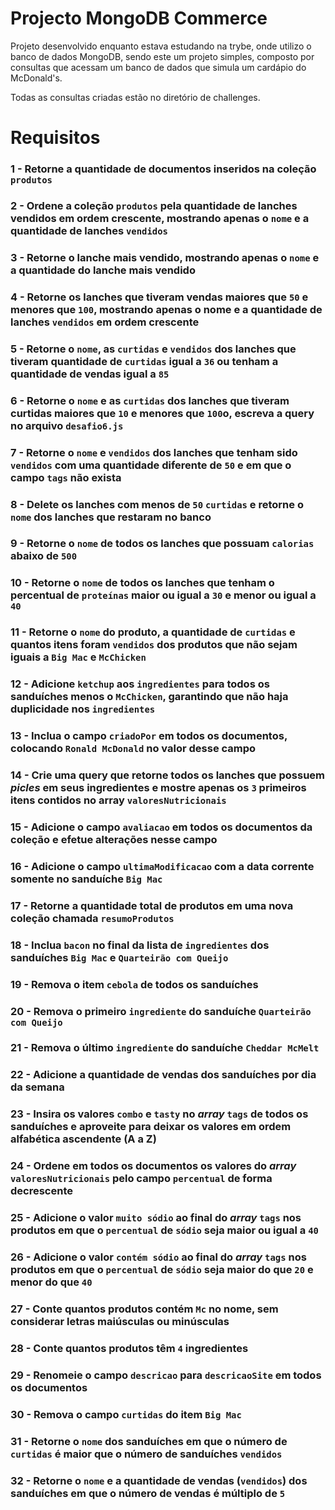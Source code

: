 # Projecto MongoDB Commerce
Projeto desenvolvido enquanto estava estudando na trybe, onde utilizo o banco de dados MongoDB, sendo este um projeto simples, composto por consultas que acessam um banco de dados que simula um cardápio do McDonald's.

Todas as consultas criadas estão no diretório de challenges.

# Requisitos

### 1 - Retorne a quantidade de documentos inseridos na coleção `produtos`
### 2 - Ordene a coleção `produtos` pela quantidade de lanches vendidos em ordem crescente, mostrando apenas o `nome` e a quantidade de lanches `vendidos`
### 3 - Retorne o lanche mais vendido, mostrando apenas o `nome` e a quantidade do lanche mais vendido
### 4 - Retorne os lanches que tiveram vendas maiores que `50` e menores que `100`, mostrando apenas o nome e a quantidade de lanches `vendidos` em ordem crescente
### 5 - Retorne o `nome`, as `curtidas` e `vendidos` dos lanches que tiveram quantidade de `curtidas` igual a `36` ou tenham a quantidade de vendas igual a `85`
### 6 - Retorne o `nome` e as `curtidas` dos lanches que tiveram curtidas maiores que `10` e menores que `100`o, escreva a query no arquivo `desafio6.js`
### 7 - Retorne o `nome` e `vendidos` dos lanches que tenham sido `vendidos` com uma quantidade diferente de `50` e em que o campo `tags` não exista
### 8 - Delete os lanches com menos de `50` `curtidas` e retorne o `nome` dos lanches que restaram no banco
### 9 - Retorne o `nome` de todos os lanches que possuam `calorias` abaixo de `500`
### 10 - Retorne o `nome` de todos os lanches que tenham o percentual de `proteínas` maior ou igual a `30` e menor ou igual a `40`
### 11 - Retorne o `nome` do produto, a quantidade de `curtidas` e quantos itens foram `vendidos` dos produtos que não sejam iguais a `Big Mac` e `McChicken`
### 12 - Adicione `ketchup` aos `ingredientes` para todos os sanduíches menos o `McChicken`, garantindo que não haja duplicidade nos `ingredientes`
### 13 - Inclua o campo `criadoPor` em todos os documentos, colocando `Ronald McDonald` no valor desse campo
### 14 - Crie uma query que retorne todos os lanches que possuem *picles* em seus ingredientes e mostre apenas os `3` primeiros itens contidos no array `valoresNutricionais`
### 15 - Adicione o campo `avaliacao` em todos os documentos da coleção e efetue alterações nesse campo
### 16 - Adicione o campo `ultimaModificacao` com a data corrente somente no sanduíche `Big Mac`
### 17 - Retorne a quantidade total de produtos em uma nova coleção chamada `resumoProdutos`
### 18 - Inclua `bacon` no final da lista de `ingredientes` dos sanduíches `Big Mac` e `Quarteirão com Queijo`
### 19 - Remova o item `cebola` de todos os sanduíches
### 20 - Remova o primeiro `ingrediente` do sanduíche `Quarteirão com Queijo`
### 21 - Remova o último `ingrediente` do sanduíche `Cheddar McMelt`
### 22 - Adicione a quantidade de vendas dos sanduíches por dia da semana
### 23 - Insira os valores `combo` e `tasty` no _array_ `tags` de todos os sanduíches e aproveite para deixar os valores em ordem alfabética ascendente (A a Z)
### 24 - Ordene em todos os documentos os valores do _array_ `valoresNutricionais` pelo campo `percentual` de forma decrescente
### 25 - Adicione o valor `muito sódio` ao final do _array_ `tags` nos produtos em que o `percentual` de `sódio` seja maior ou igual a `40`
### 26 - Adicione o valor `contém sódio` ao final do _array_ `tags` nos produtos em que o `percentual` de `sódio` seja maior do que `20` e menor do que `40`
### 27 - Conte quantos produtos contém `Mc` no nome, sem considerar letras maiúsculas ou minúsculas
### 28 - Conte quantos produtos têm `4` ingredientes
### 29 - Renomeie o campo `descricao` para `descricaoSite` em todos os documentos
### 30 - Remova o campo `curtidas` do item `Big Mac`
### 31 - Retorne o `nome` dos sanduíches em que o número de `curtidas` é maior que o número de sanduíches `vendidos`
### 32 - Retorne o `nome` e a quantidade de vendas (`vendidos`) dos sanduíches em que o número de vendas é múltiplo de `5`
